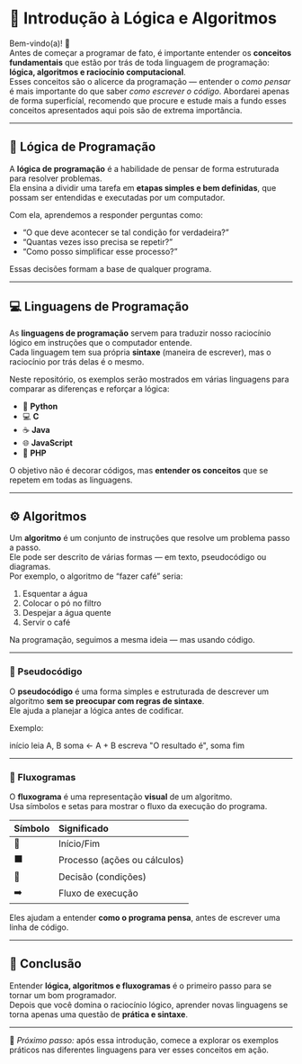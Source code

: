 # 🧠 Introdução à Lógica e Algoritmos

Bem-vindo(a)! 👋  
Antes de começar a programar de fato, é importante entender os **conceitos fundamentais** que estão por trás de toda linguagem de programação: **lógica, algoritmos e raciocínio computacional**.  
Esses conceitos são o alicerce da programação — entender o *como pensar* é mais importante do que saber *como escrever o código*.
Abordarei apenas de forma superficíal, recomendo que procure e estude mais a fundo esses conceitos apresentados aqui pois são de extrema importância.

---

## 💬 Lógica de Programação

A **lógica de programação** é a habilidade de pensar de forma estruturada para resolver problemas.  
Ela ensina a dividir uma tarefa em **etapas simples e bem definidas**, que possam ser entendidas e executadas por um computador.  

Com ela, aprendemos a responder perguntas como:
- “O que deve acontecer se tal condição for verdadeira?”
- “Quantas vezes isso precisa se repetir?”
- “Como posso simplificar esse processo?”

Essas decisões formam a base de qualquer programa.

---

## 💻 Linguagens de Programação

As **linguagens de programação** servem para traduzir nosso raciocínio lógico em instruções que o computador entende.  
Cada linguagem tem sua própria **sintaxe** (maneira de escrever), mas o raciocínio por trás delas é o mesmo.

Neste repositório, os exemplos serão mostrados em várias linguagens para comparar as diferenças e reforçar a lógica:

- 🐍 **Python**
- 💻 **C**
- ☕ **Java**
- 🌐 **JavaScript**
- 🐘 **PHP**

O objetivo não é decorar códigos, mas **entender os conceitos** que se repetem em todas as linguagens.

---

## ⚙️ Algoritmos

Um **algoritmo** é um conjunto de instruções que resolve um problema passo a passo.  
Ele pode ser descrito de várias formas — em texto, pseudocódigo ou diagramas.  
Por exemplo, o algoritmo de “fazer café” seria:

1. Esquentar a água  
2. Colocar o pó no filtro  
3. Despejar a água quente  
4. Servir o café  

Na programação, seguimos a mesma ideia — mas usando código.

---

### 🧾 Pseudocódigo

O **pseudocódigo** é uma forma simples e estruturada de descrever um algoritmo **sem se preocupar com regras de sintaxe**.  
Ele ajuda a planejar a lógica antes de codificar.

Exemplo:

início
leia A, B
soma ← A + B
escreva "O resultado é", soma
fim

---

### 🔄 Fluxogramas

O **fluxograma** é uma representação **visual** de um algoritmo.  
Usa símbolos e setas para mostrar o fluxo da execução do programa.

| Símbolo | Significado |
|:--|:--|
| 🔷 | Início/Fim |
| ⬛ | Processo (ações ou cálculos) |
| 🔺 | Decisão (condições) |
| ➡️ | Fluxo de execução |

Eles ajudam a entender **como o programa pensa**, antes de escrever uma linha de código.

---

## 🚀 Conclusão

Entender **lógica, algoritmos e fluxogramas** é o primeiro passo para se tornar um bom programador.  
Depois que você domina o raciocínio lógico, aprender novas linguagens se torna apenas uma questão de **prática e sintaxe**.

---

📘 *Próximo passo:* após essa introdução, comece a explorar os exemplos práticos nas diferentes linguagens para ver esses conceitos em ação.
